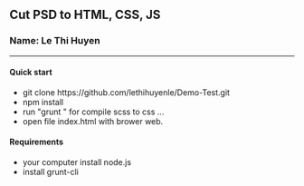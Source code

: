<h2>Cut PSD to HTML, CSS, JS</h2>
<h3>Name: Le Thi Huyen</h3>
<hr>
<h4>Quick start</h4>
<ul>
    <li>git clone https://github.com/lethihuyenle/Demo-Test.git</li>
    <li>npm install </li>
    <li>run "grunt " for compile scss to css ...</li>
    <li>open file index.html with brower web.</li>
</ul>
<h4>Requirements</h4>
<ul>
    <li>your computer install node.js</li>
    <li>install grunt-cli</li>
</ul>

